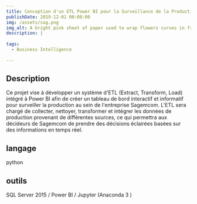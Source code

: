 ```yaml
---
title: Conception d'un ETL Power BI pour la Surveillance de la Production chez Sagemcom
publishDate: 2019-12-01 00:00:00
img: /assets/sag.png
img_alt: A bright pink sheet of paper used to wrap flowers curves in front of rich blue background
description: |
 
tags:
  - Business Intelligence
  
---
```

## Description 
Ce projet vise à développer un système d'ETL (Extract, Transform, Load) intégré à Power BI afin de créer un tableau de bord interactif et informatif pour surveiller la production au sein de l'entreprise Sagemcom. L'ETL sera chargé de collecter, nettoyer, transformer et intégrer les données de production provenant de différentes sources, ce qui permettra aux décideurs de Sagemcom de prendre des décisions éclairées basées sur des informations en temps réel.
## langage 
python
 
## outils
SQL Server 2015 /
  Power BI /
  Jupyter (Anaconda 3 )